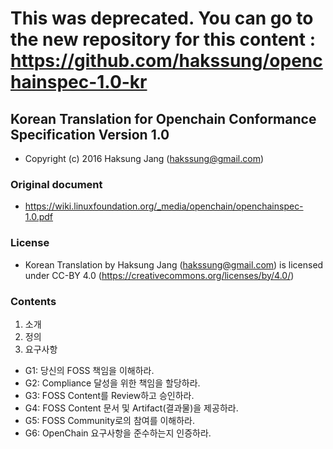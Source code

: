 This was deprecated. You can go to the new repository for this content : https://github.com/hakssung/openchainspec-1.0-kr
===

## Korean Translation for Openchain Conformance Specification Version 1.0
- Copyright (c) 2016 Haksung Jang (hakssung@gmail.com)

### Original document
- https://wiki.linuxfoundation.org/_media/openchain/openchainspec-1.0.pdf

### License
- Korean Translation by Haksung Jang (hakssung@gmail.com) is licensed under CC-BY 4.0 (https://creativecommons.org/licenses/by/4.0/)

### Contents
1. 소개
2. 정의
3. 요구사항
  - G1: 당신의 FOSS 책임을 이해하라.
  - G2: Compliance 달성을 위한 책임을 할당하라.
  - G3: FOSS Content를 Review하고 승인하라. 
  - G4: FOSS Content 문서 및 Artifact(결과물)을 제공하라. 
  - G5: FOSS Community로의 참여를 이해하라.
  - G6: OpenChain 요구사항을 준수하는지 인증하라.
